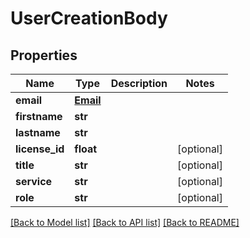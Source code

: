 # UserCreationBody

## Properties
Name | Type | Description | Notes
------------ | ------------- | ------------- | -------------
**email** | [**Email**](Email.md) |  | 
**firstname** | **str** |  | 
**lastname** | **str** |  | 
**license_id** | **float** |  | [optional] 
**title** | **str** |  | [optional] 
**service** | **str** |  | [optional] 
**role** | **str** |  | [optional] 

[[Back to Model list]](../README.md#documentation-for-models) [[Back to API list]](../README.md#documentation-for-api-endpoints) [[Back to README]](../README.md)

